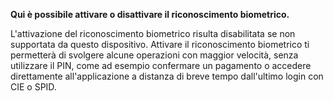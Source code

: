 **Qui è possibile attivare o disattivare il riconoscimento biometrico.**
 
L'attivazione del riconoscimento biometrico risulta disabilitata se non supportata da questo dispositivo. Attivare il riconoscimento biometrico ti permetterà di svolgere alcune operazioni con maggior velocità, senza utilizzare il PIN, come ad esempio confermare un pagamento o accedere direttamente all'applicazione a distanza di breve tempo dall'ultimo login con CIE o SPID.
